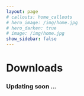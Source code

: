 ```yaml
---
layout: page
# callouts: home_callouts
# hero_image: /img/home.jpg
# hero_darken: true
# image: /img/home.jpg
show_sidebar: false
---
```

<style>body {text-align: justify}</style>
# Downloads
### Updating soon ...
